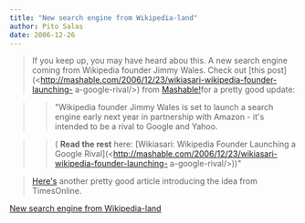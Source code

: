 ```yaml
---
title: "New search engine from Wikipedia-land"
author: Pito Salas
date: 2006-12-26
---
```



>
> If you keep up, you may have heard abou this. A new search engine coming
> from Wikipedia founder Jimmy Wales. Check out [this
> post](<http://mashable.com/2006/12/23/wikiasari-wikipedia-founder-launching-
> a-google-rival/>) from [Mashable!](<http://mashable.com>)for a pretty good
> update:
>

>> "Wikipedia founder Jimmy Wales is set to launch a search engine early next
year in partnership with Amazon - it's intended to be a rival to Google and
Yahoo.

>>

>> ( **Read the rest** here: [Wikiasari: Wikipedia Founder Launching a Google
Rival](<http://mashable.com/2006/12/23/wikiasari-wikipedia-founder-launching-
a-google-rival/>))"

>
>
> [Here's](<http://business.timesonline.co.uk/article/0,,9075-2517026,00.html>)
> another pretty good article introducing the idea from TimesOnline.


[New search engine from Wikipedia-land](None)
